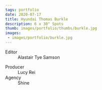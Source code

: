 ```yaml
---
tags: portfolio
date: 2020-07-17
title: Hyundai Thomas Burkle
description: 6 x 30" Spots
thumb: images/portfolio/thumbs/burkle.jpg
images:
 - images/portfolio/burkle.jpg
---
```


<dl>
  <dt>Editor</dt>
  <dd>Alastair Tye Samson</dd>
</dl>

<dl>
  <dt>Producer</dt>
  <dd>Lucy Rei</dd>

  <dt>Agency</dt>
  <dd>Shine</dd>
</dl>